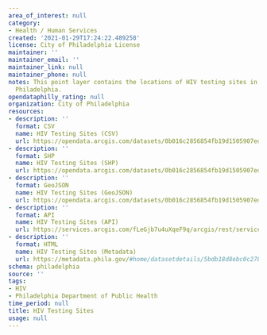 ```yaml
---
area_of_interest: null
category:
- Health / Human Services
created: '2021-01-29T17:24:22.489258'
license: City of Philadelphia License
maintainer: ''
maintainer_email: ''
maintainer_link: null
maintainer_phone: null
notes: This point layer contains the locations of HIV testing sites in the City of
  Philadelphia.
opendataphilly_rating: null
organization: City of Philadelphia
resources:
- description: ''
  format: CSV
  name: HIV Testing Sites (CSV)
  url: https://opendata.arcgis.com/datasets/0b016c2856854fb19d1505907eda190e_0.csv
- description: ''
  format: SHP
  name: HIV Testing Sites (SHP)
  url: https://opendata.arcgis.com/datasets/0b016c2856854fb19d1505907eda190e_0.zip
- description: ''
  format: GeoJSON
  name: HIV Testing Sites (GeoJSON)
  url: https://opendata.arcgis.com/datasets/0b016c2856854fb19d1505907eda190e_0.geojson
- description: ''
  format: API
  name: HIV Testing Sites (API)
  url: https://services.arcgis.com/fLeGjb7u4uXqeF9q/arcgis/rest/services/HIV_TESTING_SITES/FeatureServer/0/query?outFields=*&where=1%3D1
- description: ''
  format: HTML
  name: HIV Testing Sites (Metadata)
  url: https://metadata.phila.gov/#home/datasetdetails/5bdb18d8ebc0c27822442a83/representationdetails/5bdb18d9ebc0c27822442a8a/
schema: philadelphia
source: ''
tags:
- HIV
- Philadelphia Department of Public Health
time_period: null
title: HIV Testing Sites
usage: null
---
```


